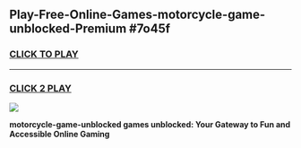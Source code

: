 
## Play-Free-Online-Games-motorcycle-game-unblocked-Premium #7o45f
<h3>
<a href="https://premium.freeplayer.one?title=motorcycle-game-unblocked&ref=8M">CLICK TO PLAY</a></h3>
<hr>

<h3>
<a href="https://premium.freeplayer.one?title=motorcycle-game-unblocked&ref=8M">CLICK 2 PLAY</a>
  
</h3>

<a href="https://premium.freeplayer.one?title=motorcycle-game-unblocked&ref=8M"><img src="https://clearcache.store/games.png"></a>


**motorcycle-game-unblocked games unblocked: Your Gateway to Fun and Accessible Online Gaming**
